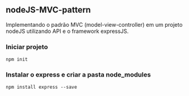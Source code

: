 ## nodeJS-MVC-pattern
Implementando o padrão MVC (model-view-controller) em um projeto nodeJS utilizando API e o framework expressJS.

### Iniciar projeto
```
npm init
```

### Instalar o express e criar a pasta node_modules
```
npm install express --save
```